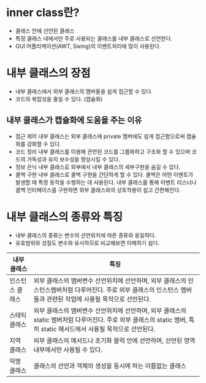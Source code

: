 # inner class란?
- 클래스 안에 선언된 클래스
- 특정 클래스 내에서만 주로 사용되는 클래스를 내부 클래스로 선언한다.
- GUI 어플리케이션(AWT, Swing)의 이벤트처리에 많이 사용된다.

# 내부 클래스의 장점
- 내부 클래스에서 외부 클래스의 멤버들을 쉽게 접근할 수 있다.
- 코드의 복잡성을 줄일 수 있다. (캡슐화)
## 내부 클래스가 캡슐화에 도움을 주는 이유
- 접근 제어
내부 클래스는 외부 클래스에 private 멤버에도 쉽게 접근함으로써 캡슐화를 강화할 수 있다.
- 코드 정리
내부 클래스를 이용해 관련된 코드를 그룹화하고 구조화 할 수 있으며 코드의 가독성과 유지 보수성을 향상시킬 수 있다.
- 정보 은닉
내부 클래스로 외부에서 내부 클래스의 세부구현을 숨길 수 있다.
- 콜백 구현
내부 클래스로 콜백 구현을 간단하게 할 수 있다. 콜백은 어떤 이벤트가 발생할 때 특정 동작을 수행하는 데 사용된다. 내부 클래스를 통해 이벤트 리스너나 콜백 인터페이스를 구현하면 외부 클래스와의 상호작용이 쉽고 간편해진다.

# 내부 클래스의 종류와 특징
- 내부 클래스의 종류는 변수의 선언위치에 따른 종류와 동일하다.
- 유효범위와 성질도 변수와 유사하므로 비교해보면 이해하기 쉽다.         

| 내부 클래스     | 특징                                                                                                                                                                   |
| --------------- | ---------------------------------------------------------------------------------------------------------------------------------------------------------------------- |
| 인스턴스 클래스 | 외부 클래스의 멤버변수 선언위치에 선언하며, 외부 클래스의 인스턴스멤버처럼 다루어진다. 주로 외부 클래스의 인스턴스 멤버들과 관련된 작업에 사용될 목적으로 선언된다.    |
| 스태틱 클래스   | 외부 클래스의 멤버변수 선언위치에 선언하며, 외부 클래스의 static 멤버처럼 다루어진다. 주로 외부 클래스의 static 멤버, 특히 static 메서드에서 사용될 목적으로 선언된다. |
| 지역 클래스     | 외부 클래스의 메서드나 초기화 블럭 안에 선언하며, 선언된 영역 내부에서만 사용될 수 있다.                                                                               |
| 익명 클래스     | 클래스의 선언과 객체의 생성을 동시에 하는 이름없는 클래스                                                                                                              |

